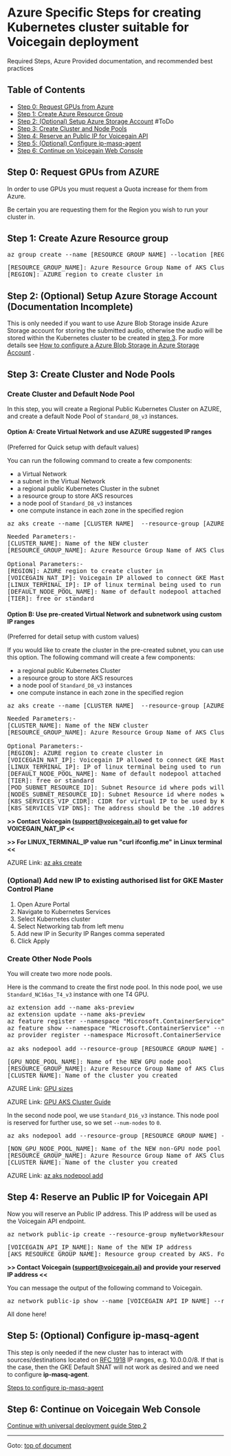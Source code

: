 # <a id="top"></a>Azure Specific Steps for creating Kubernetes cluster suitable for Voicegain deployment
Required Steps, Azure Provided documentation, and recommended best practices

## <a id="toc"></a>Table of Contents
- [Step 0: Request GPUs from Azure](#step0)
- [Step 1: Create Azure Resource Group](#step1)
- [Step 2: (Optional) Setup Azure Storage Account](#step2) #ToDo
- [Step 3: Create Cluster and Node Pools](#step3)
- [Step 4: Reserve an Public IP for Voicegain API](#step4)
- [Step 5: (Optional) Configure ip-masq-agent](#step5)
- [Step 6: Continue on Voicegain Web Console](#step6)


## <a id="step0"></a>Step 0: Request GPUs from AZURE
In order to use GPUs you must request a Quota increase for them from Azure.

Be certain you are requesting them for the Region you wish to run your cluster in.  

## <a id="step1"></a>Step 1: Create Azure Resource group

<pre>
az group create --name [RESOURCE_GROUP_NAME] --location [REGION]
</pre>

<pre>
[RESOURCE_GROUP_NAME]: Azure Resource Group Name of AKS Cluster
[REGION]: AZURE region to create cluster in
</pre>

## <a id="step2"></a>Step 2: (Optional) Setup Azure Storage Account (Documentation Incomplete)

This is only needed if you want to use Azure Blob Storage inside Azure Storage account for storing the submitted audio, otherwise the audio will be stored within the Kubernetes cluster to be created in [step 3](#step2). For more details see [How to configure a Azure Blob Storage in Azure Storage Account](./azure-storage-account.md) .

## <a id="step3"></a>Step 3: Create Cluster and Node Pools

### Create Cluster and Default Node Pool

In this step, you will create a Regional Public Kubernetes Cluster on AZURE, 
and create a default Node Pool of `Standard_D8_v3` instances.

#### Option A: Create Virtual Network and use AZURE suggested IP ranges 
(Preferred for Quick setup with default values)

You can run the following command to create a few components:
* a Virtual Network
* a subnet in the Virtual Network
* a regional public Kubernetes Cluster in the subnet
* a resource group to store AKS resources
* a node pool of `Standard_D8_v3` instances
* one compute instance in each zone in the specified region

<pre>
az aks create --name [CLUSTER_NAME]  --resource-group [AZURE_RESOURCE_GROUP_NAME] --location [REGION] --network-plugin azure --api-server-authorized-ip-ranges [VOICEGAIN_NAT_IP],[LINUX_TERMINAL_IP]  --enable-managed-identity --node-count 1 --node-vm-size Standard_D8_v3 --nodepool-name [DEFAULT_NODE_POOL_NAME] --tier [TIER]
</pre>

<pre>
Needed Parameters:-
[CLUSTER_NAME]: Name of the NEW cluster
[RESOURCE_GROUP_NAME]: Azure Resource Group Name of AKS Cluster

Optional Parameters:-
[REGION]: AZURE region to create cluster in
[VOICEGAIN_NAT_IP]: Voicegain IP allowed to connect GKE Master
[LINUX_TERMINAL_IP]: IP of linux terminal being used to run kubectl
[DEFAULT_NODE_POOL_NAME]: Name of default nodepool attached to Cluster
[TIER]: free or standard
</pre>


#### Option B: Use pre-created Virtual Network and subnetwork using custom IP ranges 
(Preferred for detail setup with custom values)

If you would like to create the cluster in the pre-created subnet, 
you can use this option. The following command will create a few components:
* a regional public Kubernetes Cluster
* a resource group to store AKS resources
* a node pool of `Standard_D8_v3` instances
* one compute instance in each zone in the specified region

<pre>
az aks create --name [CLUSTER_NAME]  --resource-group [AZURE_RESOURCE_GROUP_NAME] --location [REGION] --network-plugin azure --api-server-authorized-ip-ranges [VOICEGAIN_NAT_IP],[LINUX_TERMINAL_IP]  --enable-managed-identity --node-count 1 --node-vm-size Standard_D8_v3 --nodepool-name [DEFAULT_NODE_POOL_NAME] --tier [TIER] --pod-subnet-id [POD_SUBNET_RESOURCE_ID] --vnet-subnet-id [NODES_SUBNET_RESOURCE_ID] --service-cidr [K8S_SERVICES_VIP_CIDR] --dns-service-ip [K8S_SERVICES_VIP_DNS]
</pre>

<pre>
Needed Parameters:-
[CLUSTER_NAME]: Name of the NEW cluster
[RESOURCE_GROUP_NAME]: Azure Resource Group Name of AKS Cluster

Optional Parameters:-
[REGION]: AZURE region to create cluster in
[VOICEGAIN_NAT_IP]: Voicegain IP allowed to connect GKE Master
[LINUX_TERMINAL_IP]: IP of linux terminal being used to run kubectl
[DEFAULT_NODE_POOL_NAME]: Name of default nodepool attached to Cluster
[TIER]: free or standard
[POD_SUBNET_RESOURCE_ID]: Subnet Resource id where pods will be deployed
[NODES_SUBNET_RESOURCE_ID]: Subnet Resource id where nodes will be deployed
[K8S_SERVICES_VIP_CIDR]: CIDR for virtual IP to be used by K8S service (should not overlap with any subnet in same or peered VPC) (default - 10.0.0.0/16)
[K8S_SERVICES_VIP_DNS]: The address should be the .10 address of your service IP address range (default 10.0.0.10)
</pre>

**>> Contact Voicegain (support@voicegain.ai) to get value for VOICEGAIN_NAT_IP <<**

**>> For LINUX_TERMINAL_IP value run "curl ifconfig.me" in Linux terminal <<**

AZURE Link: [az aks create](https://learn.microsoft.com/en-us/cli/azure/aks?view=azure-cli-latest#az-aks-create())

### (Optional) Add new IP to existing authorised list for GKE Master Control Plane

1) Open Azure Portal
2) Navigate to Kubernetes Services
3) Select Kubernetes cluster
4) Select Networking tab from left menu
5) Add new IP in Security IP Ranges comma seperated
6) Click Apply

### Create Other Node Pools

You will create two more node pools. 

Here is the command to create the first node pool. 
In this node pool, we use `Standard_NC16as_T4_v3` instance with one T4 GPU.
<pre>
az extension add --name aks-preview
az extension update --name aks-preview
az feature register --namespace "Microsoft.ContainerService" --name "GPUDedicatedVHDPreview"
az feature show --namespace "Microsoft.ContainerService" --name "GPUDedicatedVHDPreview"
az provider register --namespace Microsoft.ContainerService

az aks nodepool add --resource-group [RESOURCE_GROUP_NAME] --cluster-name [CLUSTER_NAME] --name [GPU_NODE_POOL_NAME] --node-count 1 --node-vm-size Standard_NC16as_T4_v3 --node-osdisk-size 100 --aks-custom-headers UseGPUDedicatedVHD=true
</pre>

<pre>
[GPU_NODE_POOL_NAME]: Name of the NEW GPU node pool
[RESOURCE_GROUP_NAME]: Azure Resource Group Name of AKS Cluster
[CLUSTER_NAME]: Name of the cluster you created
</pre>

AZURE Link: [GPU sizes](https://learn.microsoft.com/en-us/azure/virtual-machines/sizes-gpu)

AZURE Link: [GPU AKS Cluster Guide](https://learn.microsoft.com/en-us/azure/aks/gpu-cluster)


In the second node pool, we use `Standard_D16_v3` instance. 
This node pool is reserved for further use, so we set `--num-nodes` to `0`.

<pre>
az aks nodepool add --resource-group [RESOURCE_GROUP_NAME] --cluster-name [CLUSTER_NAME] --name [NON_GPU_NODE_POOL_NAME] --node-count 0 --node-vm-size Standard_D16_v3 --node-osdisk-size 100
</pre>

<pre>
[NON_GPU_NODE_POOL_NAME]: Name of the NEW non-GPU node pool
[RESOURCE_GROUP_NAME]: Azure Resource Group Name of AKS Cluster
[CLUSTER_NAME]: Name of the cluster you created
</pre>

AZURE Link: [az aks nodepool add](https://learn.microsoft.com/en-us/cli/azure/aks/nodepool?view=azure-cli-latest)

## <a id="step4"></a>Step 4: Reserve an Public IP for Voicegain API

Now you will reserve an Public IP address. 
This IP address will be used as the Voicegain API endpoint.

<pre>
az network public-ip create --resource-group myNetworkResourceGroup --name [VOICEGAIN_API_IP_NAME] --sku Standard --allocation-method static
</pre>

<pre>
[VOICEGAIN_API_IP_NAME]: Name of the NEW IP address
[AKS_RESOURCE_GROUP_NAME]: Resource group created by AKS. Format for it is MC_resourcegroupname_clustername_location
</pre>

**>> Contact Voicegain (support@voicegain.ai) and provide your reserved IP address <<**

You can message the output of the following command to Voicegain.
<pre>
az network public-ip show --name [VOICEGAIN_API_IP_NAME] --resource-group [AKS_RESOURCE_GROUP_NAME]
</pre>

All done here!

## <a id="step5"></a>Step 5: (Optional) Configure ip-masq-agent

This step is only needed if the new cluster has to interact with sources/destinations located on [RFC 1918](https://tools.ietf.org/html/rfc1918)  IP ranges, e.g. 10.0.0.0/8. If that is the case, then the GKE Default SNAT will not work as desired and we need to configure **ip-masq-agent**.

[Steps to configure ip-masq-agent](./ip-masq-agent.md)

## <a id="step6"></a>Step 6: Continue on Voicegain Web Console 

[Continue with universal deployment guide Step 2](./universal-deployment-guide.md#Step2)

---
Goto: [top of document](#top)

